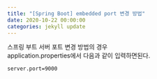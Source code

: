 ```yaml
---
title: "[Spring Boot] embedded port 변경 방법"
date: 2020-10-22 00:00:00
categories: jekyll update
---
```

스프링 부트 서버 포트 변경 방법의 경우<br>
application.properties에서 다음과 같이 입력하면된다.
```
server.port=9000
```